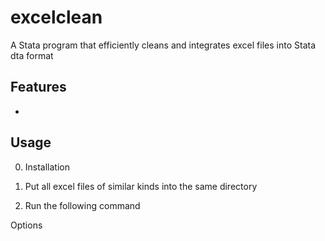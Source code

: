 # excelclean
A Stata program that efficiently cleans and integrates excel files into Stata dta format


## Features

- 


## Usage 
0. Installation 

1. Put all excel files of similar kinds into the same directory 

2. Run the following command 


Options

